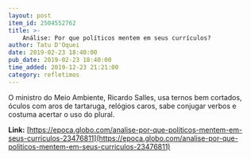 ```yaml
---
layout: post
item_id: 2504552762
title: >-
    Análise: Por que políticos mentem em seus currículos?
author: Tatu D'Oquei
date: 2019-02-23 18:40:00
pub_date: 2019-02-23 18:40:00
time_added: 2019-12-23 21:21:00
category: refletimos
---
```


O ministro do Meio Ambiente, Ricardo Salles, usa ternos bem cortados, óculos com aros de tartaruga, relógios caros, sabe conjugar verbos e costuma acertar o uso do plural.

**Link:** [https://epoca.globo.com/analise-por-que-politicos-mentem-em-seus-curriculos-23476811](https://epoca.globo.com/analise-por-que-politicos-mentem-em-seus-curriculos-23476811)

